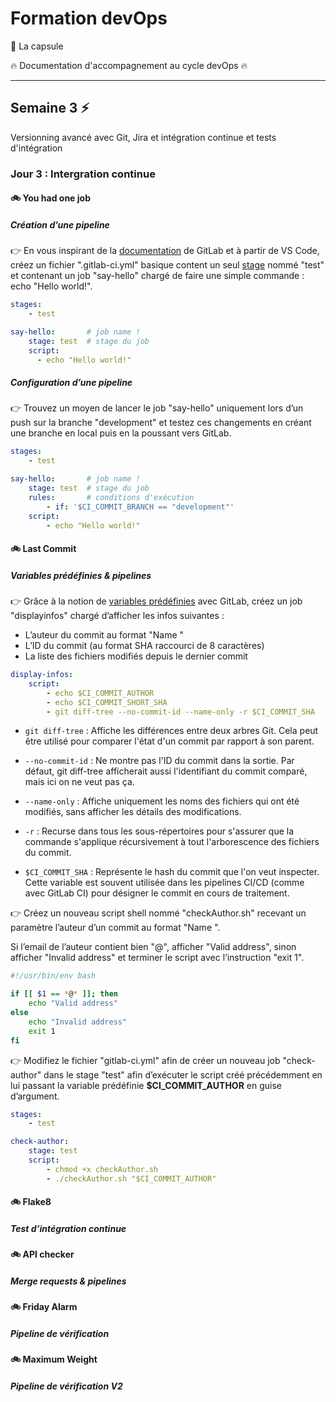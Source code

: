 # Formation devOps

:pill: La capsule

:fire:  Documentation d'accompagnement au cycle devOps :fire:

---

## Semaine 3 :zap:

Versionning avancé avec Git, Jira et intégration continue et tests d'intégration

### Jour 3 : Intergration continue

#### :bike: You had one job

##### Création d’une pipeline

:point_right: En vous inspirant de la [documentation](https://docs.gitlab.com/ee/ci/yaml/gitlab_ci_yaml.html) de GitLab et à partir de VS Code, créez un fichier ".gitlab-ci.yml" basique content un seul [stage](https://docs.gitlab.com/ee/ci/pipelines/) nommé "test" et contenant un job "say-hello" chargé de faire une simple commande : echo "Hello world!".

```yaml
stages:
    - test

say-hello:       # job name !
    stage: test  # stage du job
    script:
      - echo "Hello world!"
```

##### Configuration d’une pipeline

:point_right: Trouvez un moyen de lancer le job "say-hello" uniquement lors d’un push sur la branche
"development" et testez ces changements en créant une branche en local puis en la poussant
vers GitLab.

```yaml
stages:
    - test

say-hello:       # job name !
    stage: test  # stage du job
    rules:       # conditions d'exécution
        - if: '$CI_COMMIT_BRANCH == "development"'
    script:
        - echo "Hello world!"
```

#### :bike: Last Commit

##### Variables prédéfinies & pipelines

:point_right: Grâce à la notion de [variables prédéfinies](https://docs.gitlab.com/ee/ci/variables/) avec GitLab, créez un job "displayinfos" chargé d’afficher les infos suivantes :

- L’auteur du commit au format "Name <email>"
- L’ID du commit (au format SHA raccourci de 8 caractères)
- La liste des fichiers modifiés depuis le dernier commit

```yaml
display-infos:
    script:
        - echo $CI_COMMIT_AUTHOR
        - echo $CI_COMMIT_SHORT_SHA
        - git diff-tree --no-commit-id --name-only -r $CI_COMMIT_SHA
```

- ```git diff-tree``` : Affiche les différences entre deux arbres Git. Cela peut être utilisé pour comparer l'état d'un commit par rapport à son parent.

- ```--no-commit-id``` : Ne montre pas l'ID du commit dans la sortie. Par défaut, git diff-tree afficherait aussi l'identifiant du commit comparé, mais ici on ne veut pas ça.

- ```--name-only``` : Affiche uniquement les noms des fichiers qui ont été modifiés, sans afficher les détails des modifications.

- ```-r``` : Recurse dans tous les sous-répertoires pour s'assurer que la commande s'applique récursivement à tout l'arborescence des fichiers du commit.

- ````$CI_COMMIT_SHA```` : Représente le hash du commit que l'on veut inspecter. Cette variable est souvent utilisée dans les pipelines CI/CD (comme avec GitLab CI) pour désigner le commit en cours de traitement.

:point_right: Créez un nouveau script shell nommé "checkAuthor.sh" recevant un paramètre l’auteur d’un
commit au format "Name <email>".

Si l’email de l’auteur contient bien "@", afficher "Valid address", sinon afficher "Invalid address"
et terminer le script avec l’instruction "exit 1".

```bash
#!/usr/bin/env bash

if [[ $1 == *@* ]]; then
    echo "Valid address"
else
    echo "Invalid address"
    exit 1
fi
```

:point_right: Modifiez le fichier "gitlab-ci.yml" afin de créer un nouveau job "check-author" dans le stage
"test" afin d’exécuter le script créé précédemment en lui passant la variable prédéfinie
**$CI_COMMIT_AUTHOR** en guise d’argument.

```yaml
stages:
    - test

check-author:
    stage: test
    script:
        - chmod +x checkAuthor.sh
        - ./checkAuthor.sh "$CI_COMMIT_AUTHOR"
```

#### :bike: Flake8

##### Test d’intégration continue

#### :bike: API checker

##### Merge requests & pipelines

#### :bike: Friday Alarm

##### Pipeline de vérification

#### :bike: Maximum Weight

##### Pipeline de vérification V2

